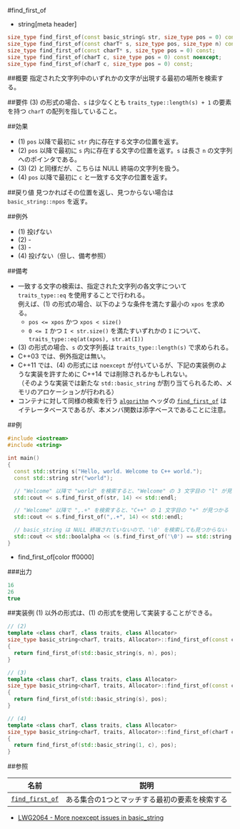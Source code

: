#find_first_of
* string[meta header]

```cpp
size_type find_first_of(const basic_string& str, size_type pos = 0) const noexcept; // (1)
size_type find_first_of(const charT* s, size_type pos, size_type n) const;          // (2)
size_type find_first_of(const charT* s, size_type pos = 0) const;                   // (3)
size_type find_first_of(charT c, size_type pos = 0) const noexcept;                 // (4) C++11
size_type find_first_of(charT c, size_type pos = 0) const;                          // (4) C++14
```

##概要
指定された文字列中のいずれかの文字が出現する最初の場所を検索する。


##要件
(3) の形式の場合、`s` は少なくとも `traits_type::length(s) + 1` の要素を持つ `charT` の配列を指していること。


##効果
- (1) `pos` 以降で最初に `str` 内に存在する文字の位置を返す。
- (2) `pos` 以降で最初に `s` 内に存在する文字の位置を返す。`s` は長さ `n` の文字列へのポインタである。
- (3) (2) と同様だが、こちらは NULL 終端の文字列を扱う。
- (4) `pos` 以降で最初に `c` と一致する文字の位置を返す。


##戻り値
見つかればその位置を返し、見つからない場合は `basic_string::npos` を返す。


##例外
- (1) 投げない
- (2) -
- (3) -
- (4) 投げない（但し、備考参照）


##備考
- 一致する文字の検索は、指定された文字列の各文字について `traits_type::eq` を使用することで行われる。  
	例えば、(1) の形式の場合、以下のような条件を満たす最小の `xpos` を求める。
	* `pos <= xpos` かつ `xpos < size()`
	* `0 <= I` かつ `I < str.size()` を満たすいずれかの `I` について、`traits_type::eq(at(xpos), str.at(I))`
- (3) の形式の場合、`s` の文字列長は `traits_type::length(s)` で求められる。
- C++03 では、例外指定は無い。
- C++11 では、(4) の形式には `noexcept` が付いているが、下記の実装例のような実装を許すために C++14 では削除されるかもしれない。  
	（そのような実装では新たな `std::basic_string` が割り当てられるため、メモリのアロケーションが行われる）
- コンテナに対して同様の検索を行う [`algorithm`](/reference/algorithm.md) ヘッダの [`find_first_of`](/reference/algorithm/find_first_of.md) はイテレータベースであるが、本メンバ関数は添字ベースであることに注意。


##例
```cpp
#include <iostream>
#include <string>

int main()
{
  const std::string s("Hello, world. Welcome to C++ world.");
  const std::string str("world");

  // "Welcome" 以降で "world" を検索すると、"Welcome" の 3 文字目の "l" が見つかる
  std::cout << s.find_first_of(str, 14) << std::endl;

  // "Welcome" 以降で ",.+" を検索すると、"C++" の 1 文字目の "+" が見つかる
  std::cout << s.find_first_of(",.+", 14) << std::endl;

  // basic_string は NULL 終端されていないので、'\0' を検索しても見つからない
  std::cout << std::boolalpha << (s.find_first_of('\0') == std::string::npos) << std::endl;
}
```
* find_first_of[color ff0000]

###出力
```cpp
16
26
true
```


##実装例
(1) 以外の形式は、(1) の形式を使用して実装することができる。
```cpp
// (2)
template <class charT, class traits, class Allocator>
size_type basic_string<charT, traits, Allocator>::find_first_of(const charT* s, size_type pos, size_type n) const
{
  return find_first_of(std::basic_string(s, n), pos);
}

// (3)
template <class charT, class traits, class Allocator>
size_type basic_string<charT, traits, Allocator>::find_first_of(const charT* s, size_type pos = 0) const
{
  return find_first_of(std::basic_string(s), pos);
}

// (4)
template <class charT, class traits, class Allocator>
size_type basic_string<charT, traits, Allocator>::find_first_of(charT c, size_type pos = 0) const noexcept
{
  return find_first_of(std::basic_string(1, c), pos);
}
```


##参照

| 名前                                                     | 説明                                          |
|----------------------------------------------------------|-----------------------------------------------|
| [`find_first_of`](/reference/algorithm/find_first_of.md) | ある集合の1つとマッチする最初の要素を検索する |

- [LWG2064 - More noexcept issues in basic_string](http://www.open-std.org/jtc1/sc22/wg21/docs/lwg-defects.html#2064)
